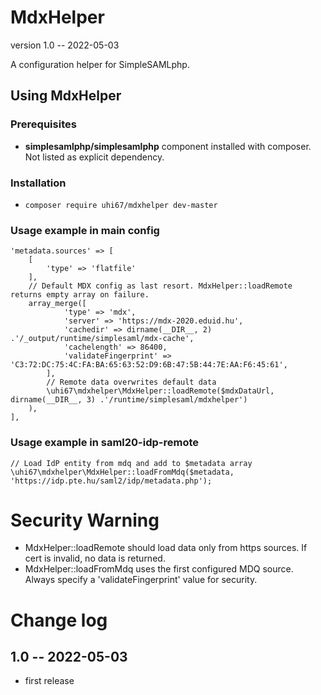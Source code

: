 MdxHelper
=========

version 1.0 -- 2022-05-03

A configuration helper for SimpleSAMLphp.

Using MdxHelper
---------------

### Prerequisites

- **simplesamlphp/simplesamlphp** component installed with composer. Not listed as explicit dependency.

### Installation

- `composer require uhi67/mdxhelper dev-master`

### Usage example in main config

	'metadata.sources' => [
		[
			'type' => 'flatfile'
		],
        // Default MDX config as last resort. MdxHelper::loadRemote returns empty array on failure. 
		array_merge([
                'type' => 'mdx',
                'server' => 'https://mdx-2020.eduid.hu',
                'cachedir' => dirname(__DIR__, 2) .'/_output/runtime/simplesaml/mdx-cache',
                'cachelength' => 86400,
                'validateFingerprint' => 'C3:72:DC:75:4C:FA:BA:65:63:52:D9:6B:47:5B:44:7E:AA:F6:45:61',
		    ],
            // Remote data overwrites default data
            \uhi67\mdxhelper\MdxHelper::loadRemote($mdxDataUrl, dirname(__DIR__, 3) .'/runtime/simplesaml/mdxhelper')
		),
	],


### Usage example in saml20-idp-remote

    // Load IdP entity from mdq and add to $metadata array
    \uhi67\mdxhelper\MdxHelper::loadFromMdq($metadata, 'https://idp.pte.hu/saml2/idp/metadata.php');

Security Warning
================

- MdxHelper::loadRemote should load data only from https sources. If cert is invalid, no data is returned.
- MdxHelper::loadFromMdq uses the first configured MDQ source. Always specify a 'validateFingerprint' value for security. 

Change log
==========

## 1.0 -- 2022-05-03

- first release
